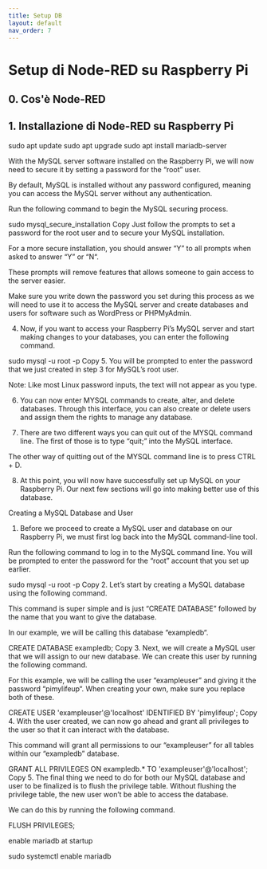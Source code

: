 ```yaml
---
title: Setup DB
layout: default
nav_order: 7
---
```


# Setup di Node-RED su Raspberry Pi

## 0. Cos'è Node-RED

## 1. Installazione di Node-RED su Raspberry Pi

sudo apt update
sudo apt upgrade
sudo apt install mariadb-server


With the MySQL server software installed on the Raspberry Pi, we will now need to secure it by setting a password for the “root” user.

By default, MySQL is installed without any password configured, meaning you can access the MySQL server without any authentication.

Run the following command to begin the MySQL securing process.

sudo mysql_secure_installation
Copy
Just follow the prompts to set a password for the root user and to secure your MySQL installation.

For a more secure installation, you should answer “Y” to all prompts when asked to answer “Y” or “N“.

These prompts will remove features that allows someone to gain access to the server easier.

Make sure you write down the password you set during this process as we will need to use it to access the MySQL server and create databases and users for software such as WordPress or PHPMyAdmin.

4. Now, if you want to access your Raspberry Pi’s MySQL server and start making changes to your databases, you can enter the following command.

sudo mysql -u root -p
Copy
5. You will be prompted to enter the password that we just created in step 3 for MySQL’s root user.

Note: Like most Linux password inputs, the text will not appear as you type.

6. You can now enter MYSQL commands to create, alter, and delete databases. Through this interface, you can also create or delete users and assign them the rights to manage any database.

7. There are two different ways you can quit out of the MYSQL command line. The first of those is to type “quit;” into the MySQL interface.

The other way of quitting out of the MYSQL command line is to press CTRL + D.

8. At this point, you will now have successfully set up MySQL on your Raspberry Pi. Our next few sections will go into making better use of this database.



Creating a MySQL Database and User
1. Before we proceed to create a MySQL user and database on our Raspberry Pi, we must first log back into the MySQL command-line tool.

Run the following command to log in to the MySQL command line. You will be prompted to enter the password for the “root” account that you set up earlier.

sudo mysql -u root -p
Copy
2. Let’s start by creating a MySQL database using the following command.

This command is super simple and is just “CREATE DATABASE” followed by the name that you want to give the database.

In our example, we will be calling this database “exampledb“.

CREATE DATABASE exampledb;
Copy
3. Next, we will create a MySQL user that we will assign to our new database. We can create this user by running the following command.

For this example, we will be calling the user “exampleuser” and giving it the password “pimylifeup“. When creating your own, make sure you replace both of these.

CREATE USER 'exampleuser'@'localhost' IDENTIFIED BY 'pimylifeup';
Copy
4. With the user created, we can now go ahead and grant all privileges to the user so that it can interact with the database.

This command will grant all permissions to our “exampleuser” for all tables within our “exampledb” database.

GRANT ALL PRIVILEGES ON exampledb.* TO 'exampleuser'@'localhost';
Copy
5. The final thing we need to do for both our MySQL database and user to be finalized is to flush the privilege table. Without flushing the privilege table, the new user won’t be able to access the database.

We can do this by running the following command.

FLUSH PRIVILEGES;




enable mariadb at startup



sudo systemctl enable mariadb
